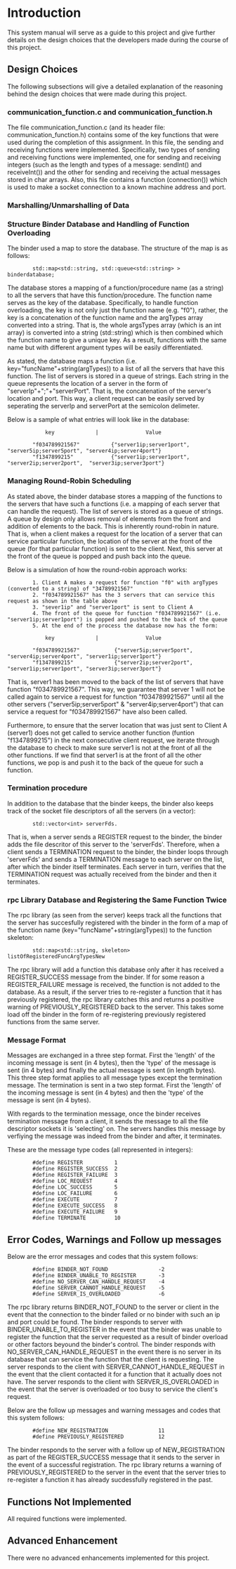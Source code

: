 # Introduction

This system manual will serve as a guide to this project and give further details on the design choices that the developers made during the course of this project.

## Design Choices

The following subsections will give a detailed explanation of the reasoning behind the design choices that were made during this project.


### communication_function.c and communication_function.h

The file communication_function.c (and its header file: communication_function.h) contains some of the key functions that were used during the completion of this assignment. In this file, the sending and receiving functions were implemented. Specifically, two types of sending and receiving functions were implemented, one for sending and receiving integers (such as the length and types of a message: sendInt() and receiveInt()) and the other for sending and receiving the actual messages stored in char arrays. Also, this file contains a function (connection()) which is used to make a socket connection to a known machine address and port.


### Marshalling/Unmarshalling of Data


### Structure Binder Database and Handling of Function Overloading

The binder used a map to store the database. The structure of the map is as follows:

			std::map<std::string, std::queue<std::string> > binderdatabase;

The database stores a mapping of a function/procedure name (as a string) to all the servers that have this function/procedure. The function name serves as the key of the database. Specifically, to handle function overloading, the key is not only just the function name (e.g. "f0"), rather, the key is a concatenation of the function name and the argTypes array converted into a string. That is, the whole argsTypes array (which is an int array) is converted into a string (std::string) which is then combined which the function name to give a unique key. As a result, functions with the same name but with different argument types will be easily differentiated.

As stated, the database maps a function (i.e. key="funcName"+string(argTypes)) to a list of all the servers that have this function. The list of servers is stored in a queue of strings. Each string in the queue represents the location of a server in the form of "serverIp"+";"+"serverPort". That is, the concatenation of the server's location and port. This way, a client request can be easily served by seperating the serverIp and serverPort at the semicolon delimeter.

Below is a sample of what entries will look like in the database:


			    key 			|       		Value

			"f034789921567"		     {"server1ip;server1port", "server5ip;server5port", "server4ip;server4port"}
			"f1347899215"		     {"server1ip;server1port", "server2ip;server2port",  "server3ip;server3port"}


### Managing Round-Robin Scheduling

As stated above, the binder database stores a mapping of the functions to the servers that have such a functions (i.e. a mapping of each server that can handle the request). The list of servers is stored as a queue of strings. A queue by design only allows removal of elements from the front and addition of elements to the back. This is inherently round-robin in nature. That is, when a client makes a request for the location of a server that can service particular function, the location of the server at the front of the queue (for that particular function) is sent to the client. Next, this server at the front of the queue is popped and push back into the queue. 

Below is a simulation of how the round-robin approach works:

			1. Client A makes a request for function "f0" with argTypes (converted to a string) of "34789921567"
			2. "f034789921567" has the 3 servers that can service this request as shown in the table above
			3. "sever1ip" and "server1port" is sent to Client A
			4. The front of the queue for function "f034789921567" (i.e. "server1ip;server1port") is popped and pushed to the back of the queue
			5. At the end of the process the database now has the form:

			    key 			|       		Value

			"f034789921567"		      {"server5ip;server5port", "server4ip;server4port", "server1ip;server1port"}
			"f1347899215"		      {"server2ip;server2port", "server1ip;server1port", "server3ip;server3port"} 

That is, server1 has been moved to the back of the list of servers that have function "f034789921567". This way, we guarantee that server 1 will not be called again to service a request for function "f034789921567" until all the other servers ("server5ip;server5port" & "server4ip;server4port") that can service a request for "f034789921567" have also been called.

Furthermore, to ensure that the server location that was just sent to Client A (server1) does not get called to service another function (funtion "f1347899215") in the next consecutive client request, we iterate through the database to check to make sure server1 is not at the front of all the other functions. If we find that server1 is at the front of all the other functions, we pop is and push it to the back of the queue for such a function.


### Termination procedure

In addition to the database that the binder keeps, the binder also keeps track of the socket file descriptors of all the servers (in a vector):

			std::vector<int> serverFds. 

That is, when a server sends a REGISTER request to the binder, the binder adds the file descritor of this server to the 'serverFds'. Therefore, when a client sends a TERMINATION request to the binder, the binder loops through 'serverFds' and sends a TERMINATION message to each server on the list, after which the binder itself terminates. Each server in turn, verifies that the TERMINATION request was actually received from the binder and then it terminates.


### rpc Library Database and Registering the Same Function Twice

The rpc library (as seen from the server) keeps track all the functions that the server has succesfully registered with the binder in the form of a map of the function name (key="funcName"+string(argTypes)) to the function skeleton:

			std::map<std::string, skeleton> listOfRegisteredFuncArgTypesNew

The rpc library will add a function this database only after it has received a REGISTER_SUCCESS message from the binder. If for some reason a REGISTER_FAILURE message is received, the function is not added to the database. As a result, if the server tries to re-register a function that it has previously registered, the rpc library catches this and returns a positive warning of PREVIOUSLY_REGISTERED back to the server. This takes some load off the binder in the form of re-registering previously registered functions from the same server.


### Message Format

Messages are exchanged in a three step format. First the 'length' of the incoming message is sent (in 4 bytes), then the 'type' of the message is sent (in 4 bytes) and finally the actual message is sent (in length bytes). This three step format applies to all message types except the termination message. The termination is sent in a two step format. First the 'length' of the incoming message is sent (in 4 bytes) and then the 'type' of the message is sent (in 4 bytes).

With regards to the termination message, once the binder receives termination message from a client, it sends the message to all the file descriptor sockets it is 'selecting' on. The servers handles this message by verfiying the message was indeed from the binder and after, it terminates.

These are the message type codes (all represented in integers):

			#define REGISTER          1
			#define REGISTER_SUCCESS  2
			#define REGISTER_FAILURE  3
			#define LOC_REQUEST       4
			#define LOC_SUCCESS       5
			#define LOC_FAILURE       6
			#define EXECUTE  		  7
			#define EXECUTE_SUCCESS   8
			#define EXECUTE_FAILURE   9
			#define TERMINATE		  10


## Error Codes, Warnings and Follow up messages

Below are the error messages and codes that this system follows:

			#define BINDER_NOT_FOUND  				-2
			#define BINDER_UNABLE_TO_REGISTER 		-3
			#define NO_SERVER_CAN_HANDLE_REQUEST 	-4
			#define SERVER_CANNOT_HANDLE_REQUEST 	-5
			#define SERVER_IS_OVERLOADED		 	-6

The rpc library returns BINDER_NOT_FOUND to the server or client in the event that the connection to the binder failed or no binder with such an ip and port could be found. The binder responds to server with BINDER_UNABLE_TO_REGISTER in the event that the binder was unable to register the function that the server requested as a result of binder overload or other factors beyound the binder's control. The binder responds with NO_SERVER_CAN_HANDLE_REQUEST in the event there is no server in its database that can service the function that the client is requesting. The server responds to the client with SERVER_CANNOT_HANDLE_REQUEST in the event that the client contacted it for a function that it actually does not have. The server responds to the client with SERVER_IS_OVERLOADED in the event that the server is overloaded or too busy to service the client's request.

Below are the follow up messages and warning messages and codes that this system follows:


			#define NEW_REGISTRATION   				11
			#define PREVIOUSLY_REGISTERED 			12

The binder responds to the server with a follow up of NEW_REGISTRATION as part of the REGISTER_SUCCESS message that it sends to the server in the event of a successful registration. The rpc library returns a warning of PREVIOUSLY_REGISTERED to the server in the event that the server tries to re-register a function it has already sucdessfully registered in the past.


## Functions Not Implemented

All required functions were implemented.


## Advanced Enhancement

There were no advanced enhancements implemented for this project.
